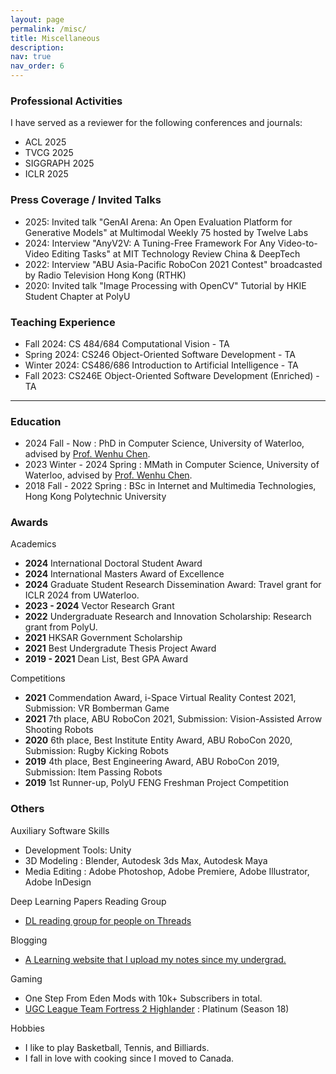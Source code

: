 ```yaml
---
layout: page
permalink: /misc/
title: Miscellaneous
description:
nav: true
nav_order: 6
---
```


### Professional Activities

I have served as a reviewer for the following conferences and journals:

- ACL 2025
- TVCG 2025
- SIGGRAPH 2025
- ICLR 2025

### Press Coverage / Invited Talks

- 2025: Invited talk "GenAI Arena: An Open Evaluation Platform for Generative Models" at Multimodal Weekly 75 hosted by Twelve Labs
- 2024: Interview "AnyV2V: A Tuning-Free Framework For Any Video-to-Video Editing Tasks" at MIT Technology Review China & DeepTech
- 2022: Interview "ABU Asia-Pacific RoboCon 2021 Contest" broadcasted by Radio Television Hong Kong (RTHK)
- 2020: Invited talk "Image Processing with OpenCV" Tutorial by HKIE Student Chapter at PolyU

### Teaching Experience

- Fall 2024: CS 484/684 Computational Vision - TA
- Spring 2024: CS246 Object-Oriented Software Development - TA
- Winter 2024: CS486/686 Introduction to Artificial Intelligence - TA
- Fall 2023: CS246E Object-Oriented Software Development (Enriched) - TA

<hr>

### Education

- 2024 Fall - Now : PhD in Computer Science, University of Waterloo, advised by [Prof. Wenhu Chen](https://wenhuchen.github.io/).
- 2023 Winter - 2024 Spring : MMath in Computer Science, University of Waterloo, advised by [Prof. Wenhu Chen](https://wenhuchen.github.io/).
- 2018 Fall - 2022 Spring : BSc in Internet and Multimedia Technologies, Hong Kong Polytechnic University

<!--, advised by [Prof. Wan-Chi Siu](https://scholar.google.com/citations?user=ouQRncoAAAAJ&hl=en) and [Prof. Bonnie N.F. Law](https://www.polyu.edu.hk/en/eee/people/academic-staff-and-teaching-staff/dr-law-ngai-fong-bonnie/).-->

<!-- -->

### Awards

Academics

- **2024** International Doctoral Student Award
- **2024** International Masters Award of Excellence
- **2024** Graduate Student Research Dissemination Award: Travel grant for ICLR 2024 from UWaterloo.
- **2023 - 2024** Vector Research Grant
- **2022** Undergraduate Research and Innovation Scholarship: Research grant from PolyU.
- **2021** HKSAR Government Scholarship
- **2021** Best Undergradute Thesis Project Award
- **2019 - 2021** Dean List, Best GPA Award

Competitions

- **2021** Commendation Award, i-Space Virtual Reality Contest 2021, Submission: VR Bomberman Game
- **2021** 7th place, ABU RoboCon 2021, Submission: Vision-Assisted Arrow Shooting Robots
- **2020** 6th place, Best Institute Entity Award, ABU RoboCon 2020, Submission: Rugby Kicking Robots
- **2019** 4th place, Best Engineering Award, ABU RoboCon 2019, Submission: Item Passing Robots
- **2019** 1st Runner-up, PolyU FENG Freshman Project Competition

### Others

Auxiliary Software Skills

- Development Tools: Unity
- 3D Modeling : Blender, Autodesk 3ds Max, Autodesk Maya
- Media Editing : Adobe Photoshop, Adobe Premiere, Adobe Illustrator, Adobe InDesign


Deep Learning Papers Reading Group

- [DL reading group for people on Threads](https://github.com/vinesmsuic/crisp-dl-read)

Blogging

- [A Learning website that I upload my notes since my undergrad.](https://vinesmsuic.github.io/)

Gaming

- One Step From Eden Mods with 10k+ Subscribers in total.
- [UGC League Team Fortress 2 Highlander](https://www.ugcleague.com/home_tf2h.cfm) : Platinum (Season 18)

Hobbies

- I like to play Basketball, Tennis, and Billiards.
- I fall in love with cooking since I moved to Canada.
